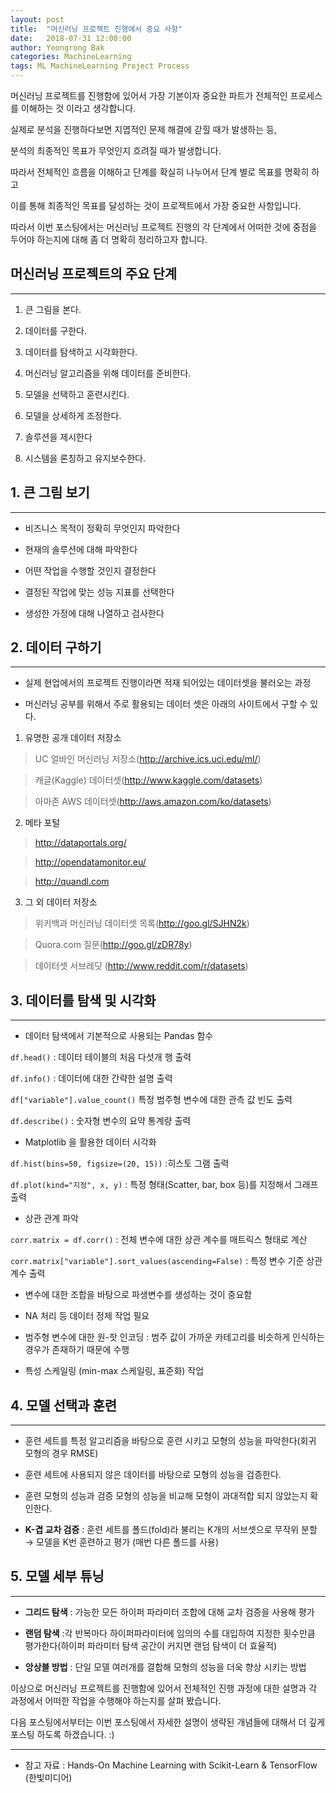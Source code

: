```yaml
---
layout: post
title:  "머신러닝 프로젝트 진행에서 중요 사항"
date:   2018-07-31 12:00:00
author: Yeongrong Bak
categories: MachineLearning
tags: ML MachineLearning Project Process
---
```


머신러닝 프로젝트를 진행함에 있어서 가장 기본이자 중요한 파트가 전체적인 프로세스를 이해하는 것 이라고 생각합니다.

실제로 분석을 진행하다보면 지엽적인 문제 해결에 갇힐 때가 발생하는 등,

분석의 최종적인 목표가 무엇인지 흐려질 때가 발생합니다.

따라서 전체적인 흐름을 이해하고 단계를 확실히 나누어서 단계 별로 목표를 명확히 하고

이를 통해 최종적인 목표를 달성하는 것이 프로젝트에서 가장 중요한 사항입니다.

따라서 이번 포스팅에서는 머신러닝 프로젝트 진행의 각 단계에서 어떠한 것에 중점을 두어야 하는지에 대해 좀 더 명확히 정리하고자 합니다.


## 머신러닝 프로젝트의 주요 단계

---

1) 큰 그림을 본다.

2) 데이터를 구한다.

3) 데이터를 탐색하고 시각화한다.

4) 머신러닝 알고리즘을 위해 데이터를 준비한다.

5) 모델을 선택하고 훈련시킨다.

6) 모델을 상세하게 조정한다.

7) 솔루션을 제시한다

8) 시스템을 론칭하고 유지보수한다.


## **1. 큰 그림 보기**

---

- 비즈니스 목적이 정확히 무엇인지 파악한다

- 현재의 솔루션에 대해 파악한다

- 어떤 작업을 수행할 것인지 결정한다

- 결정된 작업에 맞는 성능 지표를 선택한다

- 생성한 가정에 대해 나열하고 검사한다

## **2. 데이터 구하기**

---

- 실제 현업에서의 프로젝트 진행이라면 적재 되어있는 데이터셋을 불러오는 과정

- 머신러닝 공부를 위해서 주로 활용되는 데이터 셋은 아래의 사이트에서 구할 수 있다.

1) 유명한 공개 데이터 저장소

>UC 얼바인 머신러닝 저장소(http://archive.ics.uci.edu/ml/)

>캐글(Kaggle) 데이터셋(http://www.kaggle.com/datasets)

>아마존 AWS 데이터셋(http://aws.amazon.com/ko/datasets)

2) 메타 포털

>http://dataportals.org/

>http://opendatamonitor.eu/

>http://quandl.com

3) 그 외 데이터 저장소

>위키백과 머신러닝 데이터셋 목록(http://goo.gl/SJHN2k)

>Quora.com 질문(http://goo.gl/zDR78y)

>데이터셋 서브레딧 (http://www.reddit.com/r/datasets)

## **3. 데이터를 탐색 및 시각화**

---

- 데이터 탐색에서 기본적으로 사용되는 Pandas 함수

`df.head()` : 데이터 테이블의 처음 다섯개 행 출력

`df.info()` : 데이터에 대한 간략한 설명 출력

`df["variable"].value_count()` 특정 범주형 변수에 대한 관측 값 빈도 출력

`df.describe()` : 숫자형 변수의 요약 통계량 출력

- Matplotlib 을 활용한 데이터 시각화

`df.hist(bins=50, figsize=(20, 15))` :히스토 그램 출력

`df.plot(kind="지정", x, y)` : 특정 형태(Scatter, bar, box 등)를 지정해서 그래프 출력

- 상관 관계 파악

`corr.matrix = df.corr()` : 전체 변수에 대한 상관 계수를 매트릭스 형태로 계산

`corr.matrix["variable"].sort_values(ascending=False)` : 특정 변수 기준 상관 계수 출력

- 변수에 대한 조합을 바탕으로 파생변수를 생성하는 것이 중요함

- NA 처리 등 데이터 정제 작업 필요

- 범주형 변수에 대한 원-핫 인코딩 : 범주 값이 가까운 카테고리를 비슷하게 인식하는 경우가 존재하기 때문에 수행

- 특성 스케일링 (min-max 스케일링, 표준화) 작업

## **4. 모델 선택과 훈련**

---

- 훈련 세트를 특정 알고리즘을 바탕으로 훈련 시키고 모형의 성능을 파악한다(회귀 모형의 경우 RMSE)

- 훈련 세트에 사용되지 않은 데이터를 바탕으로 모형의 성능을 검증한다.

- 훈련 모형의 성능과 검증 모형의 성능을 비교해 모형이 과대적합 되지 않았는지 확인한다.

- **K-겹 교차 검증** : 훈련 세트를 폴드(fold)라 불리는 K개의 서브셋으로 무작위 분할 → 모델을 K번 훈련하고 평가 (매번 다른 폴드를 사용)

## **5. 모델 세부 튜닝**

---

- **그리드 탐색** : 가능한 모든 하이퍼 파라미터 조합에 대해 교차 검증을 사용해 평가

- **랜덤 탐색** :각 반복마다 하이퍼파라미터에 임의의 수를 대입하여 지정한 횟수만큼 평가한다(하이퍼 파라미터 탐색 공간이 커지면 랜덤 탐색이 더 효율적)

- **앙상블 방법** : 단일 모델 여러개를 결합해 모형의 성능을 더욱 향상 시키는 방법

이상으로 머신러닝 프로젝트를 진행함에 있어서 전체적인 진행 과정에 대한 설명과 각 과정에서 어떠한 작업을 수행해야 하는지를 살펴 봤습니다.

다음 포스팅에서부터는 이번 포스팅에서 자세한 설명이 생략된 개념들에 대해서 더 깊게 포스팅 하도록 하겠습니다. :)

---

- 참고 자료 : Hands-On Machine Learning with Scikit-Learn & TensorFlow (한빛미디어)

